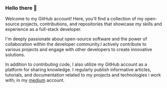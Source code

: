 ### Hello there 👋

Welcome to my GitHub account! Here, you'll find a collection of my open-source projects, contributions, and repositories that showcase my skills and experience as a full-stack developer.

I'm deeply passionate about open-source software and the power of collaboration within the developer community.I actively contribute to various projects and engage with other developers to create innovative solutions.

In addition to contributing code, I also utilize my GitHub account as a platform for sharing knowledge. I regularly publish informative articles, tutorials, and documentation related to my projects and technologies i work with; in my <a href="https://medium.com/@ehsan-movaffagh">medium</a> account.


<!--
**Ehsan200/Ehsan200** is a ✨ _special_ ✨ repository because its `README.md` (this file) appears on your GitHub profile.

Here are some ideas to get you started:

- 🔭 I’m currently working on ...
- 🌱 I’m currently learning ...
- 👯 I’m looking to collaborate on ...
- 🤔 I’m looking for help with ...
- 💬 Ask me about ...
- 📫 How to reach me: ...
- 😄 Pronouns: ...
- ⚡ Fun fact: ...
-->
